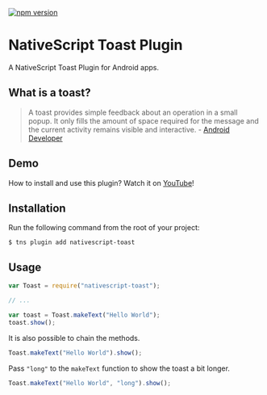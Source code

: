 [![npm version](https://badge.fury.io/js/nativescript-toast.svg)](http://badge.fury.io/js/nativescript-toast)

# NativeScript Toast Plugin

A NativeScript Toast Plugin for Android apps.

## What is a toast?

> A toast provides simple feedback about an operation in a small popup. It only fills the amount of space required for the message and the current activity remains visible and interactive. - [Android Developer](http://developer.android.com/guide/topics/ui/notifiers/toasts.html)

## Demo

How to install and use this plugin? Watch it on [YouTube](https://www.youtube.com/watch?v=2RWtX4crzyE)!

## Installation

Run the following command from the root of your project:

```
$ tns plugin add nativescript-toast
```

## Usage

```js
var Toast = require("nativescript-toast");

// ...

var toast = Toast.makeText("Hello World");
toast.show();
```

It is also possible to chain the methods.
```js
Toast.makeText("Hello World").show();
```

Pass `"long"` to the `makeText` function to show the toast a bit longer.
```js
Toast.makeText("Hello World", "long").show();
```
